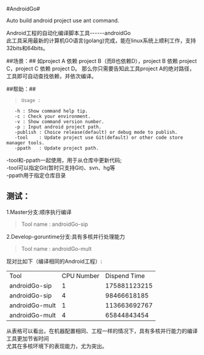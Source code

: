 #AndroidGo#

Auto build android project use ant command.

Android工程的自动化编译脚本工具------androidGo<br>
此工具采用最新的计算机GO语言(golang)完成，能在linux系统上顺利工作，支持32bits和64bits。

##场景：##
如project A 依赖 project B（而B也依赖D），project B 依赖 project C，project C 依赖 project D。
那么你只需要告知此工具project A的绝对路径，工具即可自动查找依赖，并依次编译。

##帮助：##
>     Usage :
       -h : Show command help tip.
       -c : Check your environment.
       -v : Show command version number.
       -p : Input android project path.
       -publish : Choice release(default) or debug mode to publish.
       -tool    : Update project use Git(default) or other code store manager tools.
       -ppath   : Update project path.
 -tool和-ppath一起使用，用于从仓库中更新代码;<br>
 -tool可以指定Git(暂时只支持Git)、svn、hg等<br>
 -ppath用于指定仓库目录
 
 测试：<br>
------------
 1.Master分支:顺序执行编译 
 >Tool name : androidGo-sip
 
 2.Develop-goruntime分支:具有多核并行处理能力 
 >Tool name : androidGo-mult
 
 现对比如下（编译相同的Android工程）:
 <table>
    <tr>
        <td>Tool</td><td>CPU Number</td><td>Dispend Time</td>
    </tr>
    <tr>
        <td>androidGo-sip</td><td>1</td><td>175881123215</td>
    </tr>
    <tr>
        <td>androidGo-sip</td><td>4</td><td>98466618185</td>
    </tr>
    <tr>
        <td>androidGo-mult</td><td>1</td><td>113663692767</td>
    </tr>
    <tr>
        <td>androidGo-mult</td><td>4</td><td>65844843454</td>
    </tr>
</table>
从表格可以看出，在机器配置相同、工程一样的情况下，具有多核并行能力的编译工具更加节省时间<br>
尤其在多核环境下的表现能力，尤为突出。

